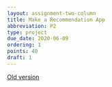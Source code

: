 ```yaml
---
layout: assignment-two-column
title: Make a Recommendation App
abbreviation: P2
type: project
due_date: 2020-06-09
ordering: 1 
points: 40
draft: 1
---
```


[Old version](https://eecs110.github.io/winter2020/course-files/projects/project_02/README)